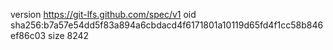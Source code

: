 version https://git-lfs.github.com/spec/v1
oid sha256:b7a57e54dd5f83a894a6cbdacd4f6171801a10119d65fd4f1cc58b846ef86c03
size 8242
